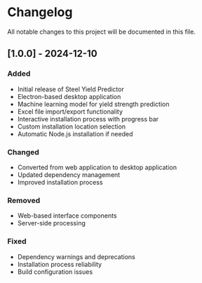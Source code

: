 # Changelog

All notable changes to this project will be documented in this file.

## [1.0.0] - 2024-12-10

### Added
- Initial release of Steel Yield Predictor
- Electron-based desktop application
- Machine learning model for yield strength prediction
- Excel file import/export functionality
- Interactive installation process with progress bar
- Custom installation location selection
- Automatic Node.js installation if needed

### Changed
- Converted from web application to desktop application
- Updated dependency management
- Improved installation process

### Removed
- Web-based interface components
- Server-side processing

### Fixed
- Dependency warnings and deprecations
- Installation process reliability
- Build configuration issues
